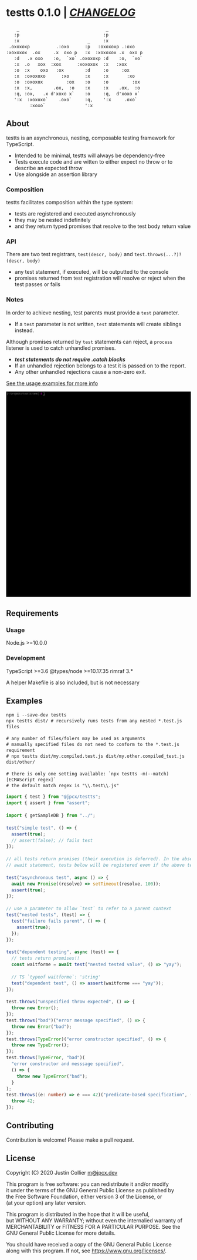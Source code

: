 # testts 0.1.0 | [_CHANGELOG_](https://github.com/jpcx/testts/blob/0.1.0/CHANGELOG.md)

```
    _                                 _
   :p                                :p
   :x                          _     :x
 .oxoxoxp          .:oxo      :p   :oxoxoxp .:oxo
:xoxoxox  .ox     .x  oxo p   :x  :xoxoxox .x  oxo p
   :d   .x oxo    :o,  `xo` .oxoxoxp :d    :o,  `xo`
   :x  .o   xox  :xox      :xoxoxox  :x   :xox
   :o  :x    oxo   :ox        :d     :o     :ox
   :x  :oxoxoxo      :xo      :x     :x       :xo
   :o  :oxoxox         :ox    :o     :o         :ox
   :x  :x,        .ox,  :o    :x     :x    .ox,  :o
   :q, :ox,   .x d'xoxo x`    :o     :q,  d'xoxo x`
   ':x  :xoxoxo`    .oxo`     :q,    ':x     .oxo`
         :xoxo`               ':x

```

## About

testts is an asynchronous, nesting, composable testing framework for TypeScript.

- Intended to be minimal, testts will always be dependency-free
- Tests execute code and are witten to either expect no throw or to describe an expected throw
- Use alongside an assertion library

### Composition

testts facilitates composition within the type system:

- tests are registered and executed asynchronously
- they may be nested indefinitely
- and they return typed promises that resolve to the test body return value

### API

There are two test registrars, `test(descr, body)` and `test.throws(...?)?(descr, body)`

- any test statement, if executed, will be outputted to the console
- promises returned from test registration will resolve or reject when the test passes or fails

### Notes

In order to achieve nesting, test parents must provide a `test` parameter.

- If a `test` parameter is not written, `test` statements will create siblings instead.

Although promises returned by `test` statements can reject, a `process` listener is used to catch unhandled promises.

- **_test statements do not require .catch blocks_**
- If an unhandled rejection belongs to a test it is passed on to the report.
- Any other unhandled rejections cause a non-zero exit.

[See the usage examples for more info](#examples)

![](https://github.com/jpcx/testts/blob/demo/demo/demo.gif)

## Requirements

### Usage

Node.js >=10.0.0

### Development

TypeScript >=3.6
@types/node >=10.17.35
rimraf 3.\*

A helper Makefile is also included, but is not necessary

<a id="examples" />

## Examples

```shell
npm i --save-dev testts
npx testts dist/ # recursively runs tests from any nested *.test.js files

# any number of files/folers may be used as arguments
# manually specified files do not need to conform to the *.test.js requirement
# npx testts dist/my.compiled.test.js dist/my.other.compiled_test.js dist/other/

# there is only one setting available: `npx testts -m(--match) [ECMAScript regex]`
# the default match regex is "\\.test\\.js"
```

```typescript
import { test } from "@jpcx/testts";
import { assert } from "assert";

import { getSampleDB } from "../";

test("simple test", () => {
  assert(true);
  // assert(false); // fails test
});

// all tests return promises (their execution is deferred). In the absence of an
// await statement, tests below will be registered even if the above test fails

test("asynchronous test", async () => {
  await new Promise((resolve) => setTimeout(resolve, 100));
  assert(true);
});

// use a parameter to allow `test` to refer to a parent context
test("nested tests", (test) => {
  test("failure fails parent", () => {
    assert(true);
  });
});

test("dependent testing", async (test) => {
  // tests return promises!!
  const waitforme = await test("nested tested value", () => "yay");

  // TS `typeof waitforme`: 'string'
  test("dependent test", () => assert(waitforme === "yay"));
});

test.throws("unspecified throw expected", () => {
  throw new Error();
});
test.throws("bad")("error message specified", () => {
  throw new Error("bad");
});
test.throws(TypeError)("error constructor specified", () => {
  throw new TypeError();
});
test.throws(TypeError, "bad")(
  "error constructor and messsage specified",
  () => {
    throw new TypeError("bad");
  }
);
test.throws((e: number) => e === 42)("predicate-based specification", () => {
  throw 42;
});
```

## Contributing

Contribution is welcome! Please make a pull request.

## License

Copyright (C) 2020 Justin Collier <m@jpcx.dev>

This program is free software: you can redistribute it and/or modify  
it under the terms of the GNU General Public License as published by  
the Free Software Foundation, either version 3 of the License, or  
(at your option) any later version.

This program is distributed in the hope that it will be useful,  
but WITHOUT ANY WARRANTY; without even the internalied warranty of  
MERCHANTABILITY or FITNESS FOR A PARTICULAR PURPOSE. See the  
GNU General Public License for more details.

You should have received a copy of the GNU General Public License  
along with this program. If not, see <https://www.gnu.org/licenses/>.
